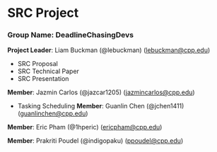 # SRC Project 

### Group Name: DeadlineChasingDevs

**Project Leader**: Liam Buckman (@lebuckman) (lebuckman@cpp.edu)
- SRC Proposal
- SRC Technical Paper
- SRC Presentation
  
**Member**: Jazmin Carlos (@jazcar1205) (jazmincarlos@cpp.edu)
- Tasking Scheduling
**Member**: Guanlin Chen (@jchen1411) (guanlinchen@cpp.edu)

**Member**: Eric Pham (@1hperic) (ericpham@cpp.edu)

**Member**: Prakriti Poudel (@indigopaku) (ppoudel@cpp.edu)
